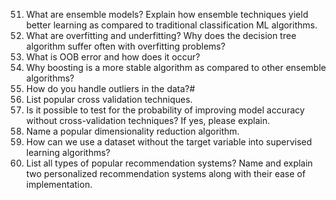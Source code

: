 51. What are ensemble models? Explain how ensemble techniques yield better learning as compared to traditional classification ML algorithms. 
52. What are overfitting and underfitting? Why does the decision tree algorithm suffer often with overfitting problems?
53. What is OOB error and how does it occur?
54. Why boosting is a more stable algorithm as compared to other ensemble algorithms? 
55. How do you handle outliers in the data?#
56. List popular cross validation techniques.
57. Is it possible to test for the probability of improving model accuracy without cross-validation techniques? If yes, please explain.
58. Name a popular dimensionality reduction algorithm.
59. How can we use a dataset without the target variable into supervised learning algorithms? 
60. List all types of popular recommendation systems? Name and explain two personalized recommendation systems along with their ease of implementation. 